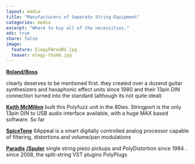 ```yaml
---
layout: media
title: "Manufacturers of Seperate String-Equipment"
categories: media
excerpt: "Where to buy all of the necessities."
ads: true
share: false
image:
  feature: ElegyFWredBG.jpg
  teaser: elegy-thumb.jpg
---
```


<a href="http://www.roland.com/"><b>Roland/Boss </b></a>

clearly deserves to be mentioned first. they created over a dozend guitar synthesizers and hexaphonic effect units since 1980 and their 13pin DIN connection turned into the standard (although its not quite ideal)

<a href="http://www.keithmcmillen.com/"><b>Keith McMillen</b></a>
built this Polyfuzz unit in the 80ies. Stringport is the only 13pin DIN to USB audio interface available, with a huge MAX based software. So far

<a href="http://www.spicetone.com/"><b>SpiceTone</b></a>
6Appeal is a smart digitally controlled analog processor capable of filtering, distortions and volume/pan modulations

<a href="http://paradis-guitars.com/"><b>Paradis</b></a> <a href="http://www.rolfspuler.com/site/"><b>/Spuler</b></a>
single string piezo pickups and PolyDistortion since 1984 . since 2008, the split-string VST plugins PolyPlugs